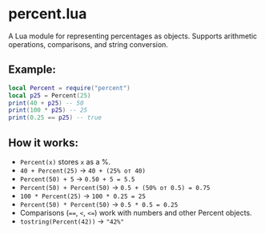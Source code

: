 # percent.lua

A Lua module for representing percentages as objects.
Supports arithmetic operations, comparisons, and string conversion.

## Example:
```lua
local Percent = require("percent")
local p25 = Percent(25)
print(40 + p25) -- 50
print(100 * p25) -- 25
print(0.25 == p25) -- true
```

## How it works:

- `Percent(x)` stores `x` as a %.
- `40 + Percent(25)` → `40 + (25% от 40)`  
- `Percent(50) + 5` → `0.50 + 5 = 5.5`  
- `Percent(50) + Percent(50)` → `0.5 + (50% от 0.5) = 0.75`  
- `100 * Percent(25)` → `100 * 0.25 = 25`  
- `Percent(50) * Percent(50)` → `0.5 * 0.5 = 0.25`  
- Comparisons (`==`, `<`, `<=`) work with numbers and other Percent objects.
- `tostring(Percent(42))` → `"42%"`